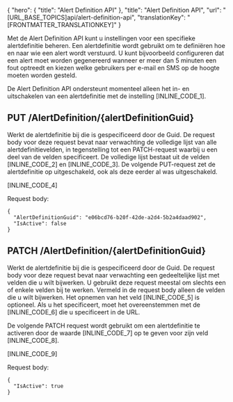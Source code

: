 {
  "hero": {
    "title": "Alert Definition API"
  },
  "title": "Alert Definition API",
  "url": "[URL_BASE_TOPICS]api/alert-definition-api",
  "translationKey": "[FRONTMATTER_TRANSLATIONKEY]"
}

Met de Alert Definition API kunt u instellingen voor een specifieke alertdefinitie beheren. Een alertdefinitie wordt gebruikt om te definiëren hoe en naar wie een alert wordt verstuurd. U kunt bijvoorbeeld configureren dat een alert moet worden gegenereerd wanneer er meer dan 5 minuten een fout optreedt en kiezen welke gebruikers per e-mail en SMS op de hoogte moeten worden gesteld.

De Alert Definition API ondersteunt momenteel alleen het in- en uitschakelen van een alertdefinitie met de instelling [INLINE_CODE_1].

## PUT /AlertDefinition/{alertDefinitionGuid}

Werkt de alertdefinitie bij die is gespecificeerd door de Guid. De request body voor deze request bevat naar verwachting de volledige lijst van alle alertdefinitievelden, in tegenstelling tot een PATCH-request waarbij u een deel van de velden specificeert. De volledige lijst bestaat uit de velden [INLINE_CODE_2] en [INLINE_CODE_3]. De volgende PUT-request zet de alertdefinitie op uitgeschakeld, ook als deze eerder al was uitgeschakeld.

[INLINE_CODE_4]

Request body:

    {
      "AlertDefinitionGuid": "e06bcd76-b20f-42de-a2d4-5b2a4daad902",
      "IsActive": false
    }

## PATCH /AlertDefinition/{alertDefinitionGuid}

Werkt de alertdefinitie bij die is gespecificeerd door de Guid. De request body voor deze request bevat naar verwachting een gedeeltelijke lijst met velden die u wilt bijwerken. U gebruikt deze request meestal om slechts een of enkele velden bij te werken. Vermeld in de request body alleen de velden die u wilt bijwerken. Het opnemen van het veld [INLINE_CODE_5] is optioneel. Als u het specificeert, moet het overeenstemmen met de [INLINE_CODE_6] die u specificeert in de URL.

De volgende PATCH request wordt gebruikt om een alertdefinitie te activeren door de waarde [INLINE_CODE_7] op te geven voor zijn veld [INLINE_CODE_8].

[INLINE_CODE_9]

Request body:

    {
      "IsActive": true
    }

